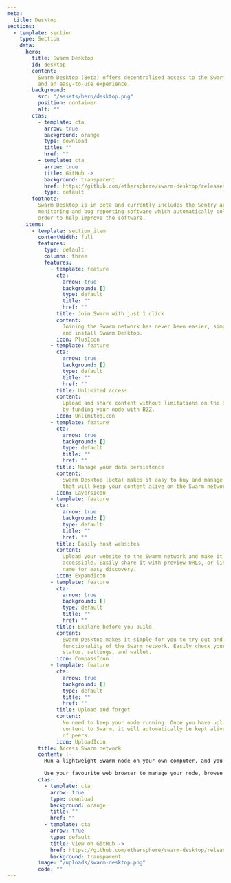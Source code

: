 ```yaml
---
meta:
  title: Desktop
sections:
  - template: section
    type: Section
    data:
      hero:
        title: Swarm Desktop
        id: desktop
        content:
          Swarm Desktop (Beta) offers decentralised access to the Swarm network
          and an easy-to-use experience.
        background:
          src: "/assets/hero/desktop.png"
          position: container
          alt: ""
        ctas:
          - template: cta
            arrow: true
            background: orange
            type: download
            title: ""
            href: ""
          - template: cta
            arrow: true
            title: GitHub ->
            background: transparent
            href: https://github.com/ethersphere/swarm-desktop/releases
            type: default
        footnote:
          Swarm Desktop is in Beta and currently includes the Sentry application
          monitoring and bug reporting software which automatically collects data in
          order to help improve the software.
      items:
        - template: section_item
          contentWidth: full
          features:
            type: default
            columns: three
            features:
              - template: feature
                cta:
                  arrow: true
                  background: []
                  type: default
                  title: ""
                  href: ""
                title: Join Swarm with just 1 click
                content:
                  Joining the Swarm network has never been easier, simply download
                  and install Swarm Desktop.
                icon: PlusIcon
              - template: feature
                cta:
                  arrow: true
                  background: []
                  type: default
                  title: ""
                  href: ""
                title: Unlimited access
                content:
                  Upload and share content without limitations on the Swarm network
                  by funding your node with BZZ.
                icon: UnlimitedIcon
              - template: feature
                cta:
                  arrow: true
                  background: []
                  type: default
                  title: ""
                  href: ""
                title: Manage your data persistence
                content:
                  Swarm Desktop (Beta) makes it easy to buy and manage the stamps
                  that will keep your content alive on the Swarm network.
                icon: LayersIcon
              - template: feature
                cta:
                  arrow: true
                  background: []
                  type: default
                  title: ""
                  href: ""
                title: Easily host websites
                content:
                  Upload your website to the Swarm network and make it universally
                  accessible. Easily share it with preview URLs, or link it with your ENS
                  name for easy discovery.
                icon: ExpandIcon
              - template: feature
                cta:
                  arrow: true
                  background: []
                  type: default
                  title: ""
                  href: ""
                title: Explore before you build
                content:
                  Swarm Desktop makes it simple for you to try out and explore the
                  functionality of the Swarm network. Easily check your Swarm light-node's
                  status, settings, and wallet.
                icon: CompassIcon
              - template: feature
                cta:
                  arrow: true
                  background: []
                  type: default
                  title: ""
                  href: ""
                title: Upload and forget
                content:
                  No need to keep your node running. Once you have uploaded your
                  content to Swarm, it will automatically be kept alive by a worldwide network
                  of peers.
                icon: UploadIcon
          title: Access Swarm network
          content: |-
            Run a lightweight Swarm node on your own computer, and you'll have direct peer-to-peer access to the network. No need to rely on centralised gateways.

            Use your favourite web browser to manage your node, browse websites, and upload or download data directly from peers in the Swarm network.
          ctas:
            - template: cta
              arrow: true
              type: download
              background: orange
              title: ""
              href: ""
            - template: cta
              arrow: true
              type: default
              title: View on GitHub ->
              href: https://github.com/ethersphere/swarm-desktop/releases
              background: transparent
          image: "/uploads/swarm-desktop.png"
          code: ""
---
```


